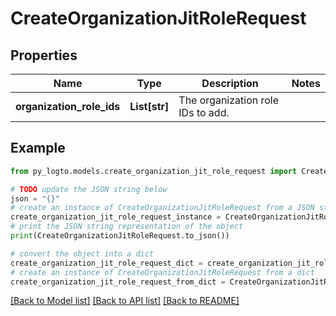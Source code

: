 # CreateOrganizationJitRoleRequest


## Properties

Name | Type | Description | Notes
------------ | ------------- | ------------- | -------------
**organization_role_ids** | **List[str]** | The organization role IDs to add. | 

## Example

```python
from py_logto.models.create_organization_jit_role_request import CreateOrganizationJitRoleRequest

# TODO update the JSON string below
json = "{}"
# create an instance of CreateOrganizationJitRoleRequest from a JSON string
create_organization_jit_role_request_instance = CreateOrganizationJitRoleRequest.from_json(json)
# print the JSON string representation of the object
print(CreateOrganizationJitRoleRequest.to_json())

# convert the object into a dict
create_organization_jit_role_request_dict = create_organization_jit_role_request_instance.to_dict()
# create an instance of CreateOrganizationJitRoleRequest from a dict
create_organization_jit_role_request_from_dict = CreateOrganizationJitRoleRequest.from_dict(create_organization_jit_role_request_dict)
```
[[Back to Model list]](../README.md#documentation-for-models) [[Back to API list]](../README.md#documentation-for-api-endpoints) [[Back to README]](../README.md)


